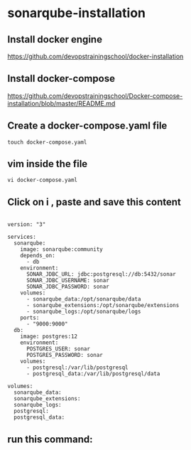 # sonarqube-installation
## Install docker engine
https://github.com/devopstrainingschool/docker-installation

## Install docker-compose
https://github.com/devopstrainingschool/Docker-compose-installation/blob/master/README.md

## Create a docker-compose.yaml file 
```
touch docker-compose.yaml
```
## vim inside the file
```
vi docker-compose.yaml
```
## Click on i , paste and save this content

```

version: "3"

services:
  sonarqube:
    image: sonarqube:community
    depends_on:
      - db
    environment:
      SONAR_JDBC_URL: jdbc:postgresql://db:5432/sonar
      SONAR_JDBC_USERNAME: sonar
      SONAR_JDBC_PASSWORD: sonar
    volumes:
      - sonarqube_data:/opt/sonarqube/data
      - sonarqube_extensions:/opt/sonarqube/extensions
      - sonarqube_logs:/opt/sonarqube/logs
    ports:
      - "9000:9000"
  db:
    image: postgres:12
    environment:
      POSTGRES_USER: sonar
      POSTGRES_PASSWORD: sonar
    volumes:
      - postgresql:/var/lib/postgresql
      - postgresql_data:/var/lib/postgresql/data

volumes:
  sonarqube_data:
  sonarqube_extensions:
  sonarqube_logs:
  postgresql:
  postgresql_data:
  ```
  ## run this command:
  ```
  ```
